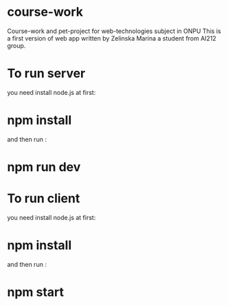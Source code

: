 # course-work
Course-work and pet-project  for  web-technologies subject in ONPU 
This is a first version of web app written by Zelinska Marina a student from AI212 group.
 # To run server 
 you need install node.js at first:
 # npm install
and then run : 
# npm run dev

 # To run client
 you need install node.js at first:
 # npm install
and then run : 
# npm start

